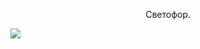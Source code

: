 <div style="text-align: center; display: inline;">
<p>Светофор.</p>
<img src="https://github.com/osifata/QML/assets/103882155/9fcd9052-4894-4513-8d1a-5ad4c79cf6b7"/>
</div>